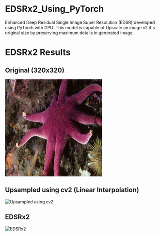 # EDSRx2_Using_PyTorch
Enhanced Deep Residual Single Image Super Resolution (EDSR) developed using PyTorch with GPU. This model is capable of Upscale an image x2 it's original size by preserving maximum details in generated image.
# EDSRx2 Results
## Original (320x320)
![Original](./images/0001.png)

## Upsampled using cv2 (Linear Interpolation)
![Upsampled using cv2](./CV2.jpg)

## EDSRx2
![EDSRx2](./images/upscaled_image.png)


